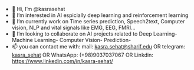 - 👋 Hi, I’m @kasrasehat
- 👀 I’m interested in AI espicially deep learning and reinforcement learning
- 🌱 I’m currently work on Time series prediction, Speech2text, Computer vision, NLP and vital signals like EMG, EEG, FMRI...
- 💞️ I’m looking to collaborate on AI projects related to Deep Learning- Machine Learning- Computer Vision- Prediction-  
- 📫 you can contact me with: mail: kasra.sehat@sharif.edu OR telegram: [kasra_sehat](https://t.me/Kasra_sehat) OR WhatsApp: (+98)9037037067 OR Linkdin: https://www.linkedin.com/in/kasra-sehat/

<!---
kasrasehat/kasrasehat is a ✨ special ✨ repository because its `README.md` (this file) appears on your GitHub profile.
You can click the Preview link to take a look at your changes.
--->
